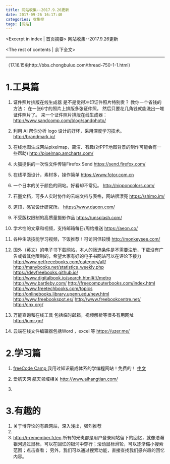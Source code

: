 ```yaml
---
title: 网站收集--2017.9.26更新
date: 2017-09-26 16:17:40
categories: 收集控
tags: [网站]
---
```

<Excerpt in index | 首页摘要> 
网站收集--2017.9.26更新
<!-- more -->
<The rest of contents | 余下全文>

-----
（17.16.15虫http://bbs.chongbuluo.com/thread-750-1-1.html）
# 1.工具篇
1. 证件照片排版在线生成器
是不是觉得冲印证件照片特别贵？ 教你一个省钱的方法： 在一张6寸的照片上排版多张证件照， 然后只要花几角钱就能洗出一堆证件照片了。
来一个证件照片排版在线生成器：http://www.sandcomp.com/blog/sandphoto/

2. 利用 AI 帮你分析 logo 设计的好坏，采用深度学习技术。
http://brandmark.io/

3. 在线地图生成网站pixelmap，简洁、有趣(对PPT地图背景的制作可能会有一些帮助)
http://pixelmap.amcharts.com/

4. 火狐提供的一次性文件传输Firefox Send
https://send.firefox.com/
5.  在线平面设计，素材多，操作简单
https://www.fotor.com.cn
6.  一个日本的关于颜色的网站。好看却不常见。
http://nipponcolors.com/
7.  石墨文档，可多人实时协作的云端文档与表格，网站很漂亮
https://shimo.im/

8. 道卬，感官设计研究所。
https://www.daoon.com/

9. 不受版权限制的高质量摄影作品
https://unsplash.com/

10. 学术性的文章和视频，支持邮箱每日/周给推送
https://aeon.co/ 

11. 各种生活技能学习视频，下饭推荐！可访问但较慢
http://monkeysee.com/ 

12. 国外（英文）的电子书下载网站，本人的筛选条件是不需要注册，下载没有广告或者其他限制的，希望大家有好的电子书网站可以在评论下接力
http://www.getfreeebooks.com/category/all/
http://manybooks.net/statistics_weekly.php
https://devfreebooks.github.io/
http://www.digitalbook.io/search.html#!//metro
http://www.bartleby.com/
http://freecomputerbooks.com/index.html
http://www.freetechbooks.com/topics
http://onlinebooks.library.upenn.edu/new.html
http://www.freebookspot.es/
http://www.freebookcentre.net/
http://cnx.org/

13. 万能查询和在线工具 包括临时邮箱，视频解析等很多有用网址
http://iumr.gq/
14. 云端在线文件编辑器包括Word ，excel 等
https://uzer.me/



# 2.学习篇
1. [freeCode Camp ](https://www.freecodecamp.org/)
我用过知识最成体系的学编程网站！免费的！ [中文](https://www.freecodecamp.cn/)

2. 爱航天网  航天领域相关
http://www.aihangtian.com/
3. 

# 3.有趣的
1. 关于博弈论的有趣网站，深入浅出，强烈推荐
2. 
2. http://i-remember.fr/en 
所有的光斑都是用户登录网站留下的回忆，就像浩瀚银河通过鼠标，可以在回忆的银河中穿行；滚动鼠标滑轮，可以逐渐缩小搜索范围；点击查看；
另外，我们可以通过搜索功能，直接查找我们感兴趣的回忆内容。